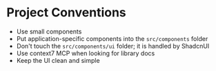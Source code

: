 # Project Conventions

- Use small components
- Put application-specific components into the `src/components` folder
- Don't touch the `src/components/ui` folder; it is handled by ShadcnUI
- Use context7 MCP when looking for library docs
- Keep the UI clean and simple
